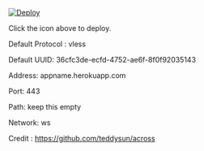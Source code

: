 [![Deploy](https://www.herokucdn.com/deploy/button.png)](https://dashboard.heroku.com/new?template=https://github.com/syapik96/xray-heroku)

Click the icon above to deploy.

Default Protocol : vless

Default UUID: 36cfc3de-ecfd-4752-ae6f-8f0f92035143

Address: appname.herokuapp.com

Port: 443

Path: keep this empty

Network: ws

Credit : https://github.com/teddysun/across
